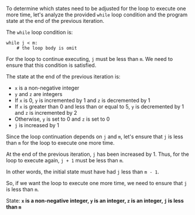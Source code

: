 To determine which states need to be adjusted for the loop to execute one more time, let's analyze the provided `while` loop condition and the program state at the end of the previous iteration.

The `while` loop condition is:
```
while j < m:
    # the loop body is omit
```

For the loop to continue executing, `j` must be less than `m`. We need to ensure that this condition is satisfied.

The state at the end of the previous iteration is:
- `x` is a non-negative integer
- `y` and `z` are integers
- If `x` is 0, `y` is incremented by 1 and `z` is decremented by 1
- If `x` is greater than 0 and less than or equal to 5, `y` is decremented by 1 and `z` is incremented by 2
- Otherwise, `y` is set to 0 and `z` is set to 0
- `j` is increased by 1

Since the loop continuation depends on `j` and `m`, let's ensure that `j` is less than `m` for the loop to execute one more time. 

At the end of the previous iteration, `j` has been increased by 1. Thus, for the loop to execute again, `j + 1` must be less than `m`.

In other words, the initial state must have had `j` less than `m - 1`. 

So, if we want the loop to execute one more time, we need to ensure that `j` is less than `m`.

State: **`x` is a non-negative integer, `y` is an integer, `z` is an integer, `j` is less than `m`**